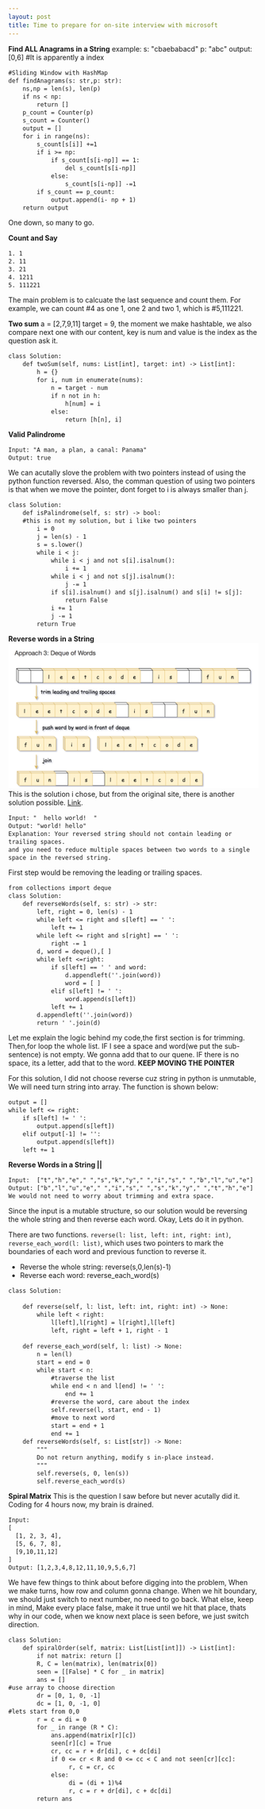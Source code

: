 ```yaml
---
layout: post
title: Time to prepare for on-site interview with microsoft
---
```

**Find ALL Anagrams in a String**
example: s: "cbaebabacd" p: "abc" output:[0,6] #It is apparently a index
~~~
#Sliding Window with HashMap
def findAnagrams(s: str,p: str):
    ns,np = len(s), len(p)
    if ns < np:
        return []
    p_count = Counter(p)
    s_count = Counter()
    output = []
    for i in range(ns):
        s_count[s[i]] +=1
        if i >= np:
            if s_count[s[i-np]] == 1:
                del s_count[s[i-np]]
            else:
                s_count[s[i-np]] -=1
        if s_count == p_count:
            output.append(i- np + 1)
    return output
~~~
One down, so many to go.

**Count and Say**
~~~
1. 1
2. 11
3. 21
4. 1211
5. 111221
~~~
The main problem is to calcuate the last sequence and count them. For example, we can count #4 as one 1, one 2 and two 1, which is #5,111221.

**Two sum**
a = [2,7,9,11] target = 9, the moment we make hashtable, we also compare next one with our content, key is num and value is the index as the question ask it.
~~~
class Solution:
    def twoSum(self, nums: List[int], target: int) -> List[int]:
        h = {}
        for i, num in enumerate(nums):
            n = target - num
            if n not in h:
                h[num] = i
            else:
                return [h[n], i]
~~~
**Valid Palindrome**
~~~
Input: "A man, a plan, a canal: Panama"
Output: true
~~~
We can acutally slove the problem with two pointers instead of using the python function reversed. Also, the comman question of using two pointers is that when we move the pointer, dont forget to i is always smaller than j.
~~~
class Solution:
    def isPalindrome(self, s: str) -> bool:
    #this is not my solution, but i like two pointers    
        i = 0
        j = len(s) - 1
        s = s.lower()
        while i < j:
            while i < j and not s[i].isalnum():
                i += 1
            while i < j and not s[j].isalnum():
                j -= 1
            if s[i].isalnum() and s[j].isalnum() and s[i] != s[j]:
                return False
            i += 1
            j -= 1
        return True
~~~
**Reverse words in a String**
<img src="/img/posts/reverse word in a string.png" align="deque" alt="center"/>
This is the solution i chose, but from the original site, there is another solution possible. [Link](https://leetcode.com/articles/reverse-words-in-a-string/).
~~~
Input: "  hello world!  "
Output: "world! hello"
Explanation: Your reversed string should not contain leading or trailing spaces.
and you need to reduce multiple spaces between two words to a single space in the reversed string. 
~~~
First step would be removing the leading or trailing spaces.
~~~
from collections import deque
class Solution:
    def reverseWords(self, s: str) -> str:
        left, right = 0, len(s) - 1
        while left <= right and s[left] == ' ':
            left += 1
        while left <= right and s[right] == ' ':
            right -= 1
        d, word = deque(),[ ]
        while left <=right:
            if s[left] == ' ' and word:
                d.appendleft(''.join(word))
                word = [ ]
            elif s[left] != ' ':
                word.append(s[left])
            left += 1
        d.appendleft(''.join(word))
        return ' '.join(d)
~~~
Let me explain the logic behind my code,the first section is for trimming. Then,for loop the whole list. IF I see a space and word(we put the sub-sentence) is not empty. We gonna add that to our quene. IF there is no space, its a letter, add that to the word. **KEEP MOVING THE POINTER**

For this solution, I did not choose reverse cuz string in python is unmutable, We will need turn string into array. The function is shown below:
~~~
output = []
while left <= right:
    if s[left] != ' ':
        output.append(s[left])
    elif output[-1] != '':
        output.append(s[left])
    left += 1
~~~
**Reverse Words in a String ||**
~~~
Input:  ["t","h","e"," ","s","k","y"," ","i","s"," ","b","l","u","e"]
Output: ["b","l","u","e"," ","i","s"," ","s","k","y"," ","t","h","e"]
We would not need to worry about trimming and extra space.
~~~                
Since the input is a mutable structure, so our solution would be reversing the whole string and then reverse each word. Okay, Lets do it in python.

There are two functions. `reverse(l: list, left: int, right: int)`, `reverse_each_word(l: list)`, which uses two pointers to mark the boundaries of each word and previous function to reverse it.
- Reverse the whole string: reverse(s,0,len(s)-1)
- Reverse each word: reverse_each_word(s)
~~~
class Solution:
  
    def reverse(self, l: list, left: int, right: int) -> None:
        while left < right:
            l[left],l[right] = l[right],l[left]
            left, right = left + 1, right - 1
            
    def reverse_each_word(self, l: list) -> None:
        n = len(l)
        start = end = 0
        while start < n:
            #traverse the list
            while end < n and l[end] != ' ':
                end += 1
            #reverse the word, care about the index
            self.reverse(l, start, end - 1)
            #move to next word
            start = end + 1
            end += 1
    def reverseWords(self, s: List[str]) -> None:
        """
        Do not return anything, modify s in-place instead.
        """
        self.reverse(s, 0, len(s))
        self.reverse_each_word(s)
~~~
**Spiral Matrix**
This is the question I saw before but never acutally did it.
Coding for 4 hours now, my brain is drained.
~~~
Input:
[
  [1, 2, 3, 4],
  [5, 6, 7, 8],
  [9,10,11,12]
]
Output: [1,2,3,4,8,12,11,10,9,5,6,7]
~~~
We have few things to think about before digging into the problem, When we make turns, how row and column gonna change. When we hit boundary, we should just switch to next number, no need to go back. What else, keep in mind, Make every place false, make it true until we hit that place, thats why in our code, when we know next place is seen before, we just switch direction.
~~~
class Solution:
    def spiralOrder(self, matrix: List[List[int]]) -> List[int]:
        if not matrix: return []
        R, C = len(matrix), len(matrix[0])
        seen = [[False] * C for _ in matrix]
        ans = []
#use array to choose direction
        dr = [0, 1, 0, -1]
        dc = [1, 0, -1, 0]
#lets start from 0,0
        r = c = di = 0
        for _ in range (R * C):
            ans.append(matrix[r][c])
            seen[r][c] = True
            cr, cc = r + dr[di], c + dc[di]
            if 0 <= cr < R and 0 <= cc < C and not seen[cr][cc]:
                 r, c = cr, cc
            else:
                 di = (di + 1)%4
                 r, c = r + dr[di], c + dc[di]
        return ans
~~~
